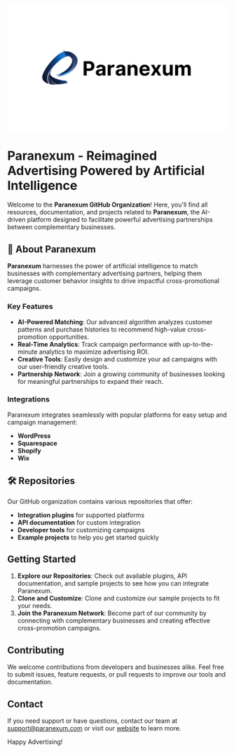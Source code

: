 ![](https://raw.githubusercontent.com/Paranexum/.github/refs/heads/main/static/banner1.png)

# Paranexum - Reimagined Advertising Powered by Artificial Intelligence

Welcome to the **Paranexum GitHub Organization**! Here, you'll find all resources, documentation, and projects related to **Paranexum**, the AI-driven platform designed to facilitate powerful advertising partnerships between complementary businesses.

## 🌟 About Paranexum

**Paranexum** harnesses the power of artificial intelligence to match businesses with complementary advertising partners, helping them leverage customer behavior insights to drive impactful cross-promotional campaigns.

### Key Features
- **AI-Powered Matching**: Our advanced algorithm analyzes customer patterns and purchase histories to recommend high-value cross-promotion opportunities.
- **Real-Time Analytics**: Track campaign performance with up-to-the-minute analytics to maximize advertising ROI.
- **Creative Tools**: Easily design and customize your ad campaigns with our user-friendly creative tools.
- **Partnership Network**: Join a growing community of businesses looking for meaningful partnerships to expand their reach.

### Integrations
Paranexum integrates seamlessly with popular platforms for easy setup and campaign management:
- **WordPress**
- **Squarespace**
- **Shopify**
- **Wix**

## 🛠️ Repositories

Our GitHub organization contains various repositories that offer:
- **Integration plugins** for supported platforms
- **API documentation** for custom integration
- **Developer tools** for customizing campaigns
- **Example projects** to help you get started quickly

## Getting Started

1. **Explore our Repositories**: Check out available plugins, API documentation, and sample projects to see how you can integrate Paranexum.
2. **Clone and Customize**: Clone and customize our sample projects to fit your needs.
3. **Join the Paranexum Network**: Become part of our community by connecting with complementary businesses and creating effective cross-promotion campaigns.

## Contributing

We welcome contributions from developers and businesses alike. Feel free to submit issues, feature requests, or pull requests to improve our tools and documentation.

## Contact

If you need support or have questions, contact our team at [support@paranexum.com](mailto:support@paranexum.com) or visit our [website](https://www.paranexum.com) to learn more.

Happy Advertising!
